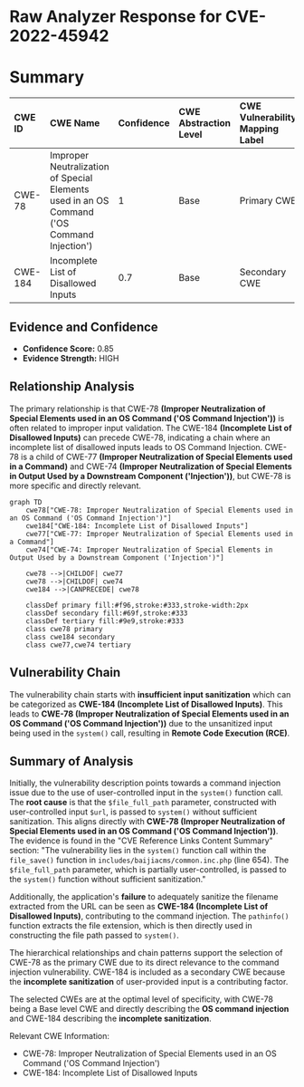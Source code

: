 # Raw Analyzer Response for CVE-2022-45942

# Summary
| CWE ID  | CWE Name                                                                                      | Confidence | CWE Abstraction Level | CWE Vulnerability Mapping Label | CWE-Vulnerability Mapping Notes |
| :-------- | :--------------------------------------------------------------------------------------------- | :---------- | :---------------------- | :------------------------------ | :------------------------------ |
| CWE-78  | Improper Neutralization of Special Elements used in an OS Command ('OS Command Injection') | 1         | Base                    | Primary CWE                    | Allowed                       |
| CWE-184 | Incomplete List of Disallowed Inputs                                                            | 0.7       | Base                    | Secondary CWE                    | Allowed                       |

## Evidence and Confidence

*   **Confidence Score:** 0.85
*   **Evidence Strength:** HIGH

## Relationship Analysis
The primary relationship is that CWE-78 **(Improper Neutralization of Special Elements used in an OS Command ('OS Command Injection'))** is often related to improper input validation. The CWE-184 **(Incomplete List of Disallowed Inputs)** can precede CWE-78, indicating a chain where an incomplete list of disallowed inputs leads to OS Command Injection. CWE-78 is a child of CWE-77 **(Improper Neutralization of Special Elements used in a Command)** and CWE-74 **(Improper Neutralization of Special Elements in Output Used by a Downstream Component ('Injection'))**, but CWE-78 is more specific and directly relevant.

```mermaid
graph TD
    cwe78["CWE-78: Improper Neutralization of Special Elements used in an OS Command ('OS Command Injection')"]
    cwe184["CWE-184: Incomplete List of Disallowed Inputs"]
    cwe77["CWE-77: Improper Neutralization of Special Elements used in a Command"]
    cwe74["CWE-74: Improper Neutralization of Special Elements in Output Used by a Downstream Component ('Injection')"]

    cwe78 -->|CHILDOF| cwe77
    cwe78 -->|CHILDOF| cwe74
    cwe184 -->|CANPRECEDE| cwe78

    classDef primary fill:#f96,stroke:#333,stroke-width:2px
    classDef secondary fill:#69f,stroke:#333
    classDef tertiary fill:#9e9,stroke:#333
    class cwe78 primary
    class cwe184 secondary
    class cwe77,cwe74 tertiary
```

## Vulnerability Chain
The vulnerability chain starts with **insufficient input sanitization** which can be categorized as **CWE-184 (Incomplete List of Disallowed Inputs)**. This leads to **CWE-78 (Improper Neutralization of Special Elements used in an OS Command ('OS Command Injection'))** due to the unsanitized input being used in the `system()` call, resulting in **Remote Code Execution (RCE)**.

## Summary of Analysis
Initially, the vulnerability description points towards a command injection issue due to the use of user-controlled input in the `system()` function call. The **root cause** is that the `$file_full_path` parameter, constructed with user-controlled input `$url`, is passed to `system()` without sufficient sanitization. This aligns directly with **CWE-78 (Improper Neutralization of Special Elements used in an OS Command ('OS Command Injection'))**. The evidence is found in the "CVE Reference Links Content Summary" section: "The vulnerability lies in the `system()` function call within the `file_save()` function in `includes/baijiacms/common.inc.php` (line 654). The `$file_full_path` parameter, which is partially user-controlled, is passed to the `system()` function without sufficient sanitization."

Additionally, the application's **failure** to adequately sanitize the filename extracted from the URL can be seen as **CWE-184 (Incomplete List of Disallowed Inputs)**, contributing to the command injection. The `pathinfo()` function extracts the file extension, which is then directly used in constructing the file path passed to `system()`.

The hierarchical relationships and chain patterns support the selection of CWE-78 as the primary CWE due to its direct relevance to the command injection vulnerability. CWE-184 is included as a secondary CWE because the **incomplete sanitization** of user-provided input is a contributing factor.

The selected CWEs are at the optimal level of specificity, with CWE-78 being a Base level CWE and directly describing the **OS command injection** and CWE-184 describing the **incomplete sanitization**.

Relevant CWE Information:
- CWE-78: Improper Neutralization of Special Elements used in an OS Command ('OS Command Injection')
- CWE-184: Incomplete List of Disallowed Inputs